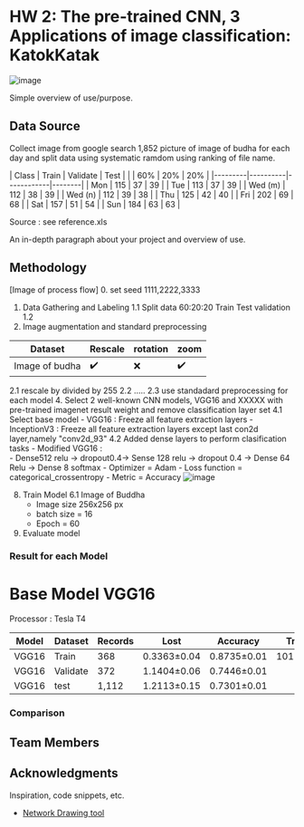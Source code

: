 # HW 2: The pre-trained CNN, 3 Applications of image classification: KatokKatak
![image](https://user-images.githubusercontent.com/11289173/195136123-ef90c34c-7e1d-45cf-a181-8313a237b2b4.png)

Simple overview of use/purpose.

## Data Source
Collect image from google search 1,852 picture of image of budha for each day and split data using systematic ramdom using ranking of file name.

|  Class  |   Train  |  Validate  |  Test  |
|         |     60%  |      20%   |   20%  |
|---------|----------|------------|--------|
| Mon     |     115  |      37    |   39   |
| Tue     |     113  |      37    |   39   |
| Wed (m) |     112  |      38    |   39   |
| Wed (n) |     112  |      39    |   38   |
| Thu     |     125  |      42    |   40   |
| Fri     |     202  |      69    |   68   |
| Sat     |     157  |      51    |   54   |
| Sun     |     184  |      63    |   63   |


Source : see reference.xls

An in-depth paragraph about your project and overview of use.

## Methodology
[Image of process flow]
0. set seed
 1111,2222,3333

1. Data Gathering and Labeling 
  1.1 Split data 60:20:20  Train Test validation
  1.2 
3. Image augmentation and standard preprocessing


| Dataset        | Rescale           | rotation            | zoom               |
|----------------|-------------------|---------------------|--------------------|
| Image of budha | :heavy_check_mark:| :x:                 |:heavy_check_mark:  |

  2.1 rescale by divided by 255
  2.2 .....
  2.3 use standadard preprocessing for each model
4. Select 2 well-known CNN models, VGG16 and XXXXX with pre-trained imagenet result weight and remove classification layer set
  4.1 Select base model
    - VGG16 : Freeze all feature extraction layers
    - InceptionV3 : Freeze all feature extraction layers except last con2d layer,namely "conv2d_93"
  4.2 Added dense layers to perform clasification tasks
    - Modified VGG16 :  
       - Dense512 relu -> dropout0.4-> Sense 128 relu -> dropout 0.4 -> Dense 64  Relu -> Dense 8  softmax
       - Optimizer = Adam
       - Loss function = categorical_crossentropy
       - Metric = Accuracy
![image](https://user-images.githubusercontent.com/11289173/196020339-00d0b629-ec92-4a18-ab36-70e4124f1ea4.png)


       
   
8. Train Model
  6.1 Image of Buddha
   - Image size 256x256 px
   - batch size = 16
   - Epoch = 60
9. Evaluate model

### Result for each Model

# Base Model VGG16
Processor : Tesla T4

  |  Model | Dataset  | Records |   Lost   | Accuracy | Train Time (s) |
  |--------|----------|---------|----------|----------|----------------|
  | VGG16  | Train |     368 |0.3363±0.04|0.8735±0.01          |     1018.8567±7.955           |
  | VGG16  | Validate     |     372 |1.1404±0.06|0.7446±0.01          |                | 
  | VGG16  | test    |   1,112 |1.2113±0.15|0.7301±0.01          |                |
  


### Comparison



## Team Members




## Acknowledgments

Inspiration, code snippets, etc.
* [Network Drawing tool](https://alexlenail.me/NN-SVG/AlexNet.html)
